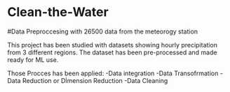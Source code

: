 # Clean-the-Water
#Data Preproccesing with 26500 data from the meteorogy station

This project has been studied with datasets showing hourly precipitation from 3 different regions. The dataset has been pre-processed and made ready for ML use.

Those Procces has been applied:
-Data integration
-Data Transofrmation
-Data Reduction or Dİmension Reduction
-Data Cleaning

